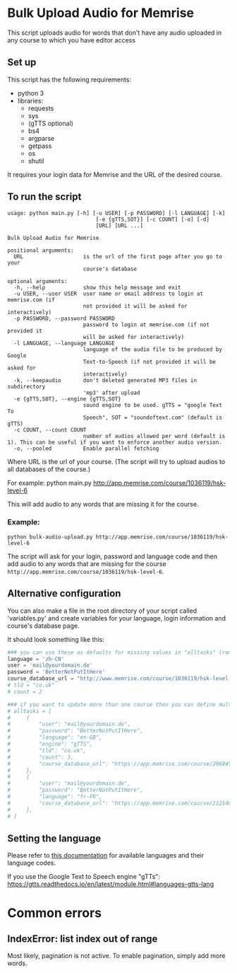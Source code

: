 # Bulk Upload Audio for Memrise
This script uploads audio for words that don't have any audio uploaded in any course to which you have editor access

## Set up
This script has the following requirements:
* python 3
* libraries:
  * requests
  * sys
  * (gTTS optional)
  * bs4
  * argparse
  * getpass
  * os
  * shutil

It requires your login data for Memrise and the URL of the desired course.

## To run the script

```
usage: python main.py [-h] [-u USER] [-p PASSWORD] [-l LANGUAGE] [-k]
                            [-e {gTTS,SOT}] [-c COUNT] [-o] [-d]
                            [URL] [URL ...]

Bulk Upload Audio for Memrise

positional arguments:
  URL                   is the url of the first page after you go to your
                        course's database

optional arguments:
  -h, --help            show this help message and exit
  -u USER, --user USER  user name or email address to login at memrise.com (if
                        not provided it will be asked for interactively)
  -p PASSWORD, --password PASSWORD
                        password to login at memrise.com (if not provided it
                        will be asked for interactively)
  -l LANGUAGE, --language LANGUAGE
                        language of the audio file to be produced by Google
                        Text-to-Speech (if not provided it will be asked for
                        interactively)
  -k, --keepaudio       don't deleted generated MP3 files in subdirectory
                        'mp3' after upload
  -e {gTTS,SOT}, --engine {gTTS,SOT}
                        sound engine to be used. gTTS = "google Text To
                        Speech", SOT = "soundoftext.com" (default is gTTS)
  -c COUNT, --count COUNT
                        number of audios allowed per word (default is 1). This can be useful if you want to enforce another audio version.
  -o, --pooled          Enable parallel fetching
```

Where URL is the url of your course. (The script will try to upload audios to all databases of the course.)

For example:
python main.py http://app.memrise.com/course/1036119/hsk-level-6

This will add audio to any words that are missing it for the course.

### Example:
`python bulk-audio-upload.py http://app.memrise.com/course/1036119/hsk-level-6`

The script will ask for your login, password and language code and then add audio to any words that are missing for the course `http://app.memrise.com/course/1036119/hsk-level-6`.

## Alternative configuration

You can also make a file in the root directory of your script called 'variables.py' and create variables for your language, login information and course's database page.

It should look something like this:
```python
### you can use these as defaults for missing values in "alltasks" (remove '#' from lines to activate a value):
language = 'zh-CN'
user = 'mail@yourdomain.de'
password = 'BetterNotPutItHere'
course_database_url = "http://www.memrise.com/course/1036119/hsk-level-6/edit/database/2000662/"
# tld = "co.uk"
# count = 2

### if you want to update more than one course then you can define multiple tasks like this:
# alltasks = [
#     {
#         "user": "mail@yourdomain.de",
#         "password": "BetterNotPutItHere",
#         "language": "en-GB",
#         "engine": "gTTS",
#         "tld": "co.uk",
#         "count": 3,
#         "course_database_url": "https://app.memrise.com/course/2069455/kreaenglisch/edit/database/3078867/",
#     },
#     {
#         "user": "mail@yourdomain.de",
#         "password": "BetterNotPutItHere",
#         "language": "fr-FR",
#         "course_database_url": "https://app.memrise.com/course/2121400/kreafranzosisch/edit/database/3132443/",
#     },
# ]
```

## Setting the language

Please refer to [this documentation](https://soundoftext.com/docs#voices) for available languages and their language codes.

If you use the Google Text to Speech engine "gTTs": https://gtts.readthedocs.io/en/latest/module.html#languages-gtts-lang

# Common errors

## IndexError: list index out of range

Most likely, pagination is not active. To enable pagination, simply add more words.
